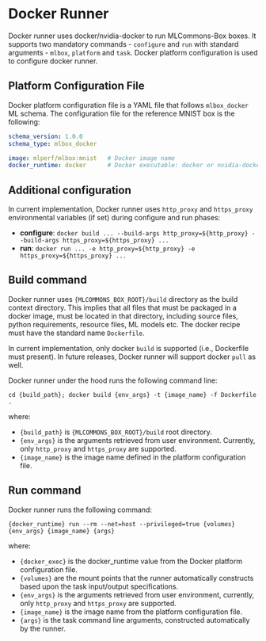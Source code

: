 # Docker Runner
Docker runner uses docker/nvidia-docker to run MLCommons-Box boxes. It supports two mandatory commands - `configure` and
`run` with standard arguments - `mlbox`, `platform` and `task`. Docker platform configuration is used to configure
docker runner.

## Platform Configuration File
Docker platform configuration file is a YAML file that follows `mlbox_docker` ML schema. The configuration file for the
reference MNIST box is the following:
```yaml
schema_version: 1.0.0
schema_type: mlbox_docker

image: mlperf/mlbox:mnist   # Docker image name
docker_runtime: docker      # Docker executable: docker or nvidia-docker
```

## Additional configuration
In current implementation, Docker runner uses `http_proxy` and `https_proxy` environmental variables (if set) during
configure and run phases:  
- __configure__: `docker build ... --build-args http_proxy=${http_proxy} --build-args https_proxy=${https_proxy} ...`  
- __run__: `docker run ... -e http_proxy=${http_proxy} -e https_proxy=${https_proxy} ...`  


## Build command
Docker runner uses `{MLCOMMONS_BOX_ROOT}/build` directory as the build context directory. This implies that all files
that must be packaged in a docker image, must be located in that directory, including source files, python requirements,
resource files, ML models etc. The docker recipe must have the standard name `Dockerfile`.

In current implementation, only docker `build` is supported (i.e., Dockerfile must present). In future releases, Docker
runner will support docker `pull` as well.

Docker runner under the hood runs the following command line:  
```
cd {build_path}; docker build {env_args} -t {image_name} -f Dockerfile .
```  
where:  
- `{build_path}` is `{MLCOMMONS_BOX_ROOT}/build` root directory.  
- `{env_args}` is the arguments retrieved from user environment. Currently, only `http_proxy` and `https_proxy` are
  supported.  
-  `{image_name}` is the image name defined in the platform configuration file.  


## Run command
Docker runner runs the following command:    
```
{docker_runtime} run --rm --net=host --privileged=true {volumes} {env_args} {image_name} {args}
```  
where:    
- `{docker_exec}` is the docker_runtime value from the Docker platform configuration file.  
- `{volumes}` are the mount points that the runner automatically constructs based upon the task input/output
  specifications.  
- `{env_args}` is the arguments retrieved from user environment, currently, only `http_proxy` and `https_proxy` are
  supported.  
- `{image_name}` is the image name from the platform configuration file.  
- `{args}` is the task command line arguments, constructed automatically by the runner.  
 